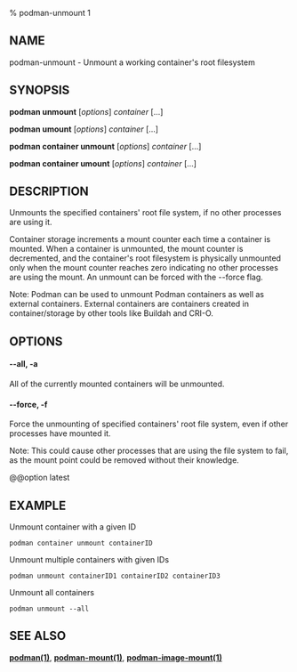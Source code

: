 % podman-unmount 1

## NAME

podman\-unmount - Unmount a working container's root filesystem

## SYNOPSIS

**podman unmount** [*options*] _container_ [...]

**podman umount** [*options*] _container_ [...]

**podman container unmount** [*options*] _container_ [...]

**podman container umount** [*options*] _container_ [...]

## DESCRIPTION

Unmounts the specified containers' root file system, if no other processes
are using it.

Container storage increments a mount counter each time a container is mounted.
When a container is unmounted, the mount counter is decremented, and the
container's root filesystem is physically unmounted only when the mount
counter reaches zero indicating no other processes are using the mount.
An unmount can be forced with the --force flag.

Note: Podman can be used to unmount Podman containers as well as external containers.
External containers are containers created in container/storage by other tools like
Buildah and CRI-O.

## OPTIONS

#### **--all**, **-a**

All of the currently mounted containers will be unmounted.

#### **--force**, **-f**

Force the unmounting of specified containers' root file system, even if other
processes have mounted it.

Note: This could cause other processes that are using the file system to fail,
as the mount point could be removed without their knowledge.

@@option latest

## EXAMPLE

Unmount container with a given ID

```
podman container unmount containerID
```

Unmount multiple containers with given IDs

```
podman unmount containerID1 containerID2 containerID3
```

Unmount all containers

```
podman unmount --all
```

## SEE ALSO

**[podman(1)](podman.md)**, **[podman-mount(1)](podman-mount.md)**, **[podman-image-mount(1)](podman-image/podman-image-mount.md)**
